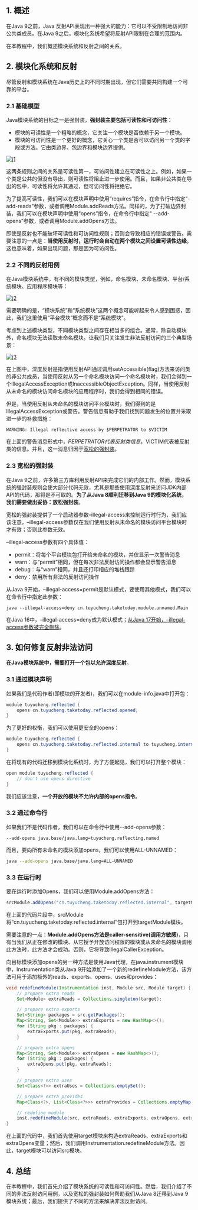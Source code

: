 ## 1. 概述

在Java 9之前，Java 反射API表现出一种强大的能力：它可以不受限制地访问非公共类成员。在Java 9之后，模块化系统希望将反射API限制在合理的范围内。

在本教程中，我们概述模块系统和反射之间的关系。

## 2. 模块化系统和反射

尽管反射和模块系统在Java历史上的不同时期出现，但它们需要共同构建一个可靠的平台。

### 2.1 基础模型

Java模块系统的目标之一是强封装，**强封装主要包括可读性和可访问性**：

-   模块的可读性是一个粗略的概念，它关注一个模块是否依赖于另一个模块。
-   模块的可访问性是一个更好的概念，它关心一个类是否可以访问另一个类的字段或方法。它由类边界、包边界和模块边界提供。

[![j1](https://www.baeldung.com/wp-content/uploads/2022/04/j1.png)](https://www.baeldung.com/wp-content/uploads/2022/04/j1.png)

这两条规则之间的关系是可读性第一，可访问性建立在可读性之上。例如，如果一个类是公共的但没有导出，则可读性将阻止进一步使用。而且，如果非公共类在导出的包中，可读性将允许其通过，但可访问性将拒绝它。

为了提高可读性，我们可以在模块声明中使用“requires”指令，在命令行中指定“-add-reads”参数，或者调用Module.addReads方法。同样的，为了打破边界封装，我们可以在模块声明中使用“opens”指令，在命令行中指定“ --add-opens”参数，或者调用Module.addOpens方法。

即使是反射也不能破坏可读性和可访问性规则；否则会导致相应的错误或警告。需要注意的一点是：**当使用反射时，运行时会自动在两个模块之间设置可读性边缘**。这也意味着，如果出现问题，那是因为可访问性。

### 2.2 不同的反射用例

在Java模块系统中，有不同的模块类型，例如，命名模块、未命名模块、平台/系统模块、应用程序模块等：

[![j2](https://www.baeldung.com/wp-content/uploads/2022/04/j2.png)](https://www.baeldung.com/wp-content/uploads/2022/04/j2.png)

需要明确的是，“模块系统”和“系统模块”这两个概念可能听起来令人感到困惑，因此，我们这里使用“平台模块”概念而不是“系统模块”。

考虑到上述模块类型，不同模块类型之间存在相当多的组合。通常，除自动模块外，命名模块无法读取未命名模块。让我们只关注发生非法反射访问的三个典型场景：

[![j3](https://www.baeldung.com/wp-content/uploads/2022/04/j3.png)](https://www.baeldung.com/wp-content/uploads/2022/04/j3.png)

在上图中，深度反射是指使用反射API通过调用setAccessible(flag)方法来访问类的非公共成员，当使用反射从另一个命名模块访问一个命名模块时，我们会得到一个IllegalAccessException或InaccessibleObjectException。同样，当使用反射从未命名的模块访问命名模块的应用程序时，我们会得到相同的错误。

但是，当使用反射从未命名的模块访问平台模块时，我们得到的是IllegalAccessException或警告。警告信息有助于我们找到问题发生的位置并采取进一步的补救措施：

```text
WARNING: Illegal reflective access by $PERPETRATOR to $VICTIM
```

在上面的警告消息形式中，$PERPETRATOR代表反射类信息，$VICTIM代表被反射类的信息。并且，这一消息归因于[宽松的强封装](https://openjdk.java.net/jeps/261#Relaxed-strong-encapsulation)。

### 2.3 宽松的强封装

在Java 9之前，许多第三方库利用反射API来完成它们的内部工作。然而，模块系统的强封装规则会使大部分代码无效，尤其是那些使用深度反射来访问JDK内部API的代码，那将是不可取的。**为了从Java 8顺利迁移到Java 9的模块化系统，我们需要做出妥协：放松强封装**。

宽松的强封装提供了一个启动器参数–illegal-access来控制运行时行为，我们应该注意，–illegal-access参数仅在我们使用反射从未命名的模块访问平台模块时才有效；否则此参数无效。

–illegal-access参数有四个具体值：

-   permit：将每个平台模块包打开给未命名的模块，并仅显示一次警告消息
-   warn：与“permit”相同，但在每次非法反射访问操作都会显示警告消息
-   debug：与“warn”相同，并且还打印相应的堆栈跟踪
-   deny：禁用所有非法的反射访问操作

从Java 9开始，–illegal-access=permit是默认模式，要使用其他模式，我们可以在命令行中指定此参数：

```plaintext
java --illegal-access=deny cn.tuyucheng.taketoday.module.unnamed.Main
```

在Java 16中，–illegal-access=deny成为默认模式；[从Java 17开始，–illegal-access参数被完全删除](https://openjdk.java.net/jeps/403#Description)。

## 3. 如何修复反射非法访问

**在Java模块系统中，需要打开一个包以允许深度反射**。

### 3.1 通过模块声明

如果我们是代码作者(即模块的开发者)，我们可以在module-info.java中打开包：

```java
module tuyucheng.reflected {
    opens cn.tuyucheng.taketoday.reflected.opened;
}
```

为了更好的权衡，我们可以使用更安全的opens：

```java
module tuyucheng.reflected {
    opens cn.tuyucheng.taketoday.reflected.internal to tuyucheng.intermedium;
}
```

在将现有的代码迁移到模块化系统时，为了方便起见，我们可以打开整个模块：

```java
open module tuyucheng.reflected {
    // don't use opens directive
}
```

我们应该注意，**一个开放的模块不允许内部的opens指令**。

### 3.2 通过命令行

如果我们不是代码作者，我们可以在命令行中使用--add-opens参数：

```shell
--add-opens java.base/java.lang=tuyucheng.reflecting.named
```

而且，要向所有未命名的模块添加opens，我们可以使用ALL-UNNAMED：

```bash
java --add-opens java.base/java.lang=ALL-UNNAMED
```

### 3.3 在运行时

要在运行时添加Opens，我们可以使用Module.addOpens方法：

```java
srcModule.addOpens("cn.tuyucheng.taketoday.reflected.internal", targetModule);
```

在上面的代码片段中，srcModule将“cn.tuyucheng.taketoday.reflected.internal”包打开到targetModule模块。

需要注意的一点：**Module.addOpens方法是caller-sensitive(调用方敏感)**，只有当我们从正在修改的模块、从它授予开放访问权限的模块或从未命名的模块调用此方法时，此方法才会成功。否则，它将导致IllegalCallerException。

向目标模块添加opens的另一种方法是使用Java代理，在java.instrument模块中，Instrumentation类从Java 9开始添加了一个新的redefineModule方法，该方法可用于添加额外的reads、exports、opens、uses和provides：

```java
void redefineModule(Instrumentation inst, Module src, Module target) {
    // prepare extra reads
    Set<Module> extraReads = Collections.singleton(target);

    // prepare extra exports
    Set<String> packages = src.getPackages();
    Map<String, Set<Module>> extraExports = new HashMap<>();
    for (String pkg : packages) {
        extraExports.put(pkg, extraReads);
    }

    // prepare extra opens
    Map<String, Set<Module>> extraOpens = new HashMap<>();
    for (String pkg : packages) {
        extraOpens.put(pkg, extraReads);
    }

    // prepare extra uses
    Set<Class<?>> extraUses = Collections.emptySet();

    // prepare extra provides
    Map<Class<?>, List<Class<?>>> extraProvides = Collections.emptyMap();

    // redefine module
    inst.redefineModule(src, extraReads, extraExports, extraOpens, extraUses, extraProvides);
}
```

在上面的代码中，我们首先使用target模块来构造extraReads、extraExports和extraOpens变量；然后，我们调用Instrumentation.redefineModule方法。因此，target模块可以访问src模块。

## 4. 总结

在本教程中，我们首先介绍了模块系统的可读性和可访问性。然后，我们介绍了不同的非法反射访问用例，以及宽松的强封装如何帮助我们从Java 8迁移到Java 9模块系统；最后，我们提供了不同的方法来解决非法反射访问。